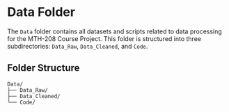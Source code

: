 # Data Folder

The `Data` folder contains all datasets and scripts related to data processing for the MTH-208 Course Project. This folder is structured into three subdirectories: `Data_Raw`, `Data_Cleaned`, and `Code`.

## Folder Structure

```plaintext
Data/
├── Data_Raw/
├── Data_Cleaned/
└── Code/
